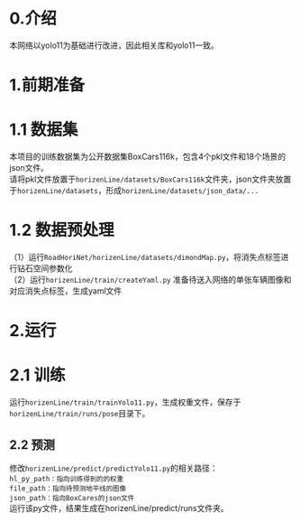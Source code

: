 # 0.介绍
本网络以yolo11为基础进行改进，因此相关库和yolo11一致。
# 1.前期准备
# 1.1 数据集
本项目的训练数据集为公开数据集BoxCars116k，包含4个pkl文件和18个场景的json文件。  
请将pkl文件放置于`horizenLine/datasets/BoxCars116k`文件夹，json文件夹放置于`horizenLine/datasets`，形成`horizenLine/datasets/json_data/...`
# 1.2 数据预处理
（1）运行`RoadHoriNet/horizenLine/datasets/dimondMap.py`，将消失点标签进行钻石空间参数化   
（2）运行`horizenLine/train/createYaml.py` 准备待送入网络的单张车辆图像和对应消失点标签，生成yaml文件
# 2.运行
# 2.1 训练
运行`horizenLine/train/trainYolo11.py`，生成权重文件，保存于`horizenLine/train/runs/pose`目录下。
## 2.2 预测
修改`horizenLine/predict/predictYolo11.py`的相关路径：    
    `hl_py_path：指向训练得到的的权重`  
    `file_path：指向待预测地平线的图像`  
    `json_path：指向BoxCares的json文件`  
运行该py文件，结果生成在horizenLine/predict/runs文件夹。

